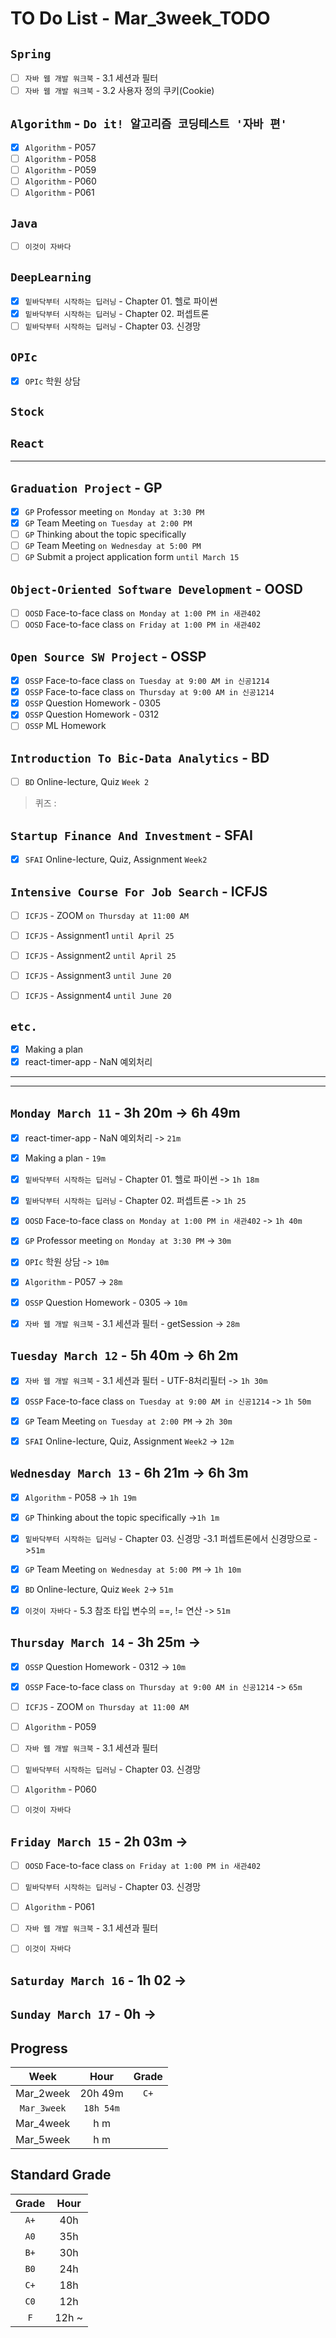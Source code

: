 # TO Do List - Mar_3week_TODO

## `Spring`
- [ ] `자바 웹 개발 워크북` - 3.1 세션과 필터
- [ ] `자바 웹 개발 워크북` - 3.2 사용자 정의 쿠키(Cookie)

## `Algorithm` - `Do it! 알고리즘 코딩테스트 '자바 편'`
- [x] `Algorithm` - P057
- [ ] `Algorithm` - P058
- [ ] `Algorithm` - P059
- [ ] `Algorithm` - P060
- [ ] `Algorithm` - P061

## `Java`
- [ ] `이것이 자바다`

## `DeepLearning`
- [x] `밑바닥부터 시작하는 딥러닝` - Chapter 01. 헬로 파이썬
- [x] `밑바닥부터 시작하는 딥러닝` - Chapter 02. 퍼셉트론
- [ ] `밑바닥부터 시작하는 딥러닝` - Chapter 03. 신경망

## `OPIc`
- [x] `OPIc` 학원 상담

## `Stock`
## `React`
---

## `Graduation Project` - GP
- [x] `GP` Professor meeting `on Monday at 3:30 PM`
- [x] `GP` Team Meeting `on Tuesday at 2:00 PM`
- [ ] `GP` Thinking about the topic specifically
- [ ] `GP` Team Meeting `on Wednesday at 5:00 PM`
- [ ] `GP` Submit a project application form `until March 15`

## `Object-Oriented Software Development` - OOSD
- [ ] `OOSD` Face-to-face class `on Monday at 1:00 PM in 새관402`
- [ ] `OOSD` Face-to-face class `on Friday at 1:00 PM in 새관402`

## `Open Source SW Project` - OSSP
- [x] `OSSP` Face-to-face class `on Tuesday at 9:00 AM in 신공1214`
- [x] `OSSP` Face-to-face class `on Thursday at 9:00 AM in 신공1214`
- [x] `OSSP` Question Homework - 0305 
- [x] `OSSP` Question Homework - 0312
- [ ] `OSSP` ML Homework

## `Introduction To Bic-Data Analytics` - BD
- [ ] `BD` Online-lecture, Quiz `Week 2`
> 퀴즈 : 

## `Startup Finance And Investment` - SFAI
- [x] `SFAI` Online-lecture, Quiz, Assignment `Week2`

## `Intensive Course For Job Search` - ICFJS
- [ ] `ICFJS` - ZOOM `on Thursday at 11:00 AM`

- [ ] `ICFJS` - Assignment1 `until April 25`
- [ ] `ICFJS` - Assignment2 `until April 25`
- [ ] `ICFJS` - Assignment3 `until June 20`
- [ ] `ICFJS` - Assignment4 `until June 20`

## `etc.`
- [x] Making a plan
- [x] react-timer-app - NaN 예외처리

---
---

## `Monday March 11` - 3h 20m -> 6h 49m
- [x] react-timer-app - NaN 예외처리 -> `21m`
- [x] Making a plan - `19m`
- [x] `밑바닥부터 시작하는 딥러닝` - Chapter 01. 헬로 파이썬 -> `1h 18m`
- [x] `밑바닥부터 시작하는 딥러닝` - Chapter 02. 퍼셉트론 -> `1h 25`
- [x] `OOSD` Face-to-face class `on Monday at 1:00 PM in 새관402` -> `1h 40m`
- [x] `GP` Professor meeting `on Monday at 3:30 PM` -> `30m`
- [x] `OPIc` 학원 상담  -> `10m`
- [x] `Algorithm` - P057 -> `28m`
- [x] `OSSP` Question Homework - 0305 -> `10m`
- [x] `자바 웹 개발 워크북` - 3.1 세션과 필터 - getSession -> `28m`


## `Tuesday March 12` - 5h 40m -> 6h 2m
- [x] `자바 웹 개발 워크북` - 3.1 세션과 필터 - UTF-8처리필터 -> `1h 30m`
- [x] `OSSP` Face-to-face class `on Tuesday at 9:00 AM in 신공1214` -> `1h 50m`
- [x] `GP` Team Meeting `on Tuesday at 2:00 PM` -> `2h 30m`
- [x] `SFAI` Online-lecture, Quiz, Assignment `Week2` -> `12m`


## `Wednesday March 13` - 6h 21m -> 6h 3m
- [x] `Algorithm` - P058  -> `1h 19m`
- [x] `GP` Thinking about the topic specifically  ->`1h 1m`
- [x] `밑바닥부터 시작하는 딥러닝` - Chapter 03. 신경망 -3.1 퍼셉트론에서 신경망으로 ->`51m`
- [x] `GP` Team Meeting `on Wednesday at 5:00 PM` -> `1h 10m`
- [x] `BD` Online-lecture, Quiz `Week 2`-> `51m`
- [x] `이것이 자바다` - 5.3 참조 타입 변수의 ==, != 연산 -> `51m` 


## `Thursday March 14` - 3h 25m ->
- [x] `OSSP` Question Homework - 0312 -> `10m`
- [x] `OSSP` Face-to-face class `on Thursday at 9:00 AM in 신공1214` -> `65m`
- [ ] `ICFJS` - ZOOM `on Thursday at 11:00 AM`
- [ ] `Algorithm` - P059
- [ ] `자바 웹 개발 워크북` - 3.1 세션과 필터
- [ ] `밑바닥부터 시작하는 딥러닝` - Chapter 03. 신경망
- [ ] `Algorithm` - P060
- [ ] `이것이 자바다`


## `Friday March 15` - 2h 03m ->
- [ ] `OOSD` Face-to-face class `on Friday at 1:00 PM in 새관402`
- [ ] `밑바닥부터 시작하는 딥러닝` - Chapter 03. 신경망
- [ ] `Algorithm` - P061
- [ ] `자바 웹 개발 워크북` - 3.1 세션과 필터
- [ ] `이것이 자바다`


## `Saturday March 16` - 1h 02 ->


## `Sunday March 17` - 0h ->



## Progress
| Week | Hour | Grade |
|:---:|:---:|:---:|
|Mar_2week|20h 49m|`C+`|
|`Mar_3week`|`18h 54m`||
|Mar_4week|h m||
|Mar_5week|h m||


## Standard Grade
| Grade | Hour |
|:---:|:---:|
|`A+`|40h|
|`A0`|35h|
|`B+`|30h|
|`B0`|24h|
|`C+`|18h|
|`C0`|12h|
|`F`|12h ~|

